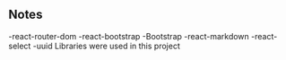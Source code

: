 ## Notes



-react-router-dom
-react-bootstrap
-Bootstrap
-react-markdown
-react-select
-uuid
Libraries were used in this project


